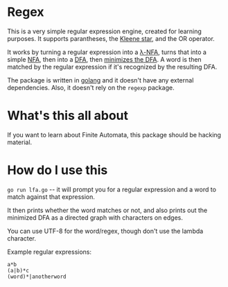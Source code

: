 Regex
=====

This is a very simple regular expression engine, created for learning purposes. It supports parantheses, 
the [Kleene star](https://en.wikipedia.org/wiki/Kleene_star), and the OR operator.

It works by turning a regular expression into a [λ-NFA](http://en.wikipedia.org/wiki/Nondeterministic_finite_automaton_with_%CE%B5-moves), 
turns that into a simple [NFA](http://en.wikipedia.org/wiki/Nondeterministic_finite_automaton), 
then into a [DFA](http://en.wikipedia.org/wiki/Deterministic_finite_automaton), then 
[minimizes the DFA](http://en.wikipedia.org/wiki/DFA_minimization). A word is then matched by the 
regular expression if it's recognized by the resulting DFA.

The package is written in [golang](http://golang.org/) and it doesn't have any external dependencies.
Also, it doesn't rely on the `regexp` package.


What's this all about
================

If you want to learn about Finite Automata, this package should be hacking material.


How do I use this
==============

`go run lfa.go` -- it will prompt you for a regular expression and a word to match against that expression.

It then prints whether the word matches or not, and also prints out the minimized DFA as a directed graph with
characters on edges.

You can use UTF-8 for the word/regex, though don't use the lambda character.

Example regular expressions:

    a*b
    (a|b)*c
    (word)*|anotherword
